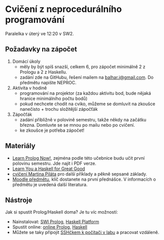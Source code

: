 # Cvičení z neprocedurálního programování

Paralelka v úterý ve 12:20 v SW2.

## Požadavky na zápočet

1. Domácí úkoly
    - měly by být spíš snazší, celkem 6, pro zápočet minimálně 2 z Prologu a 2 z Haskellu.
    - zadání zde na GitHubu, řešení mailem na balhar.j@gmail.com. Do předmětu napište NEPROC.
2. Aktivita v hodině
    - programování na projektor (za každou aktivitu bod, bude nějaká hranice minimálního počtu bodů)
    - pokud nechcete chodit na cviko, můžeme se domluvit na zkoušce nanečisto + trochu složitější zápočťák
3. Zápočťák
    - zadání přibližně v polovině semestru, takže někdy na začátku března. Domluvte se se mnou po mailu nebo po cvičení.
    - ke zkoušce je potřeba zápočet!

## Materiály

- [Learn Prolog Now!](http://www.learnprolognow.org/), zejména podle této učebnice budu učit první polovinu semestru. Jde najít i PDF verze.
- [Learn You a Haskell for Great Good](http://learnyouahaskell.com/)
- [cvičení Martina Piláta](https://martinpilat.com/cs/neproceduralni-programovani) pro další příklady a pěkně sepsané základy.
- [Moodle předmětu](https://dl1.cuni.cz/course/view.php?id=5223), klíč dostanete na první přednášce. V informacích o předmětu je uvedená další literatura.

## Nástroje

Jak si spustit Prolog/Haskell doma? Je tu víc možností:

- Nainstalovat: [SWI Prolog](https://www.swi-prolog.org/), [Haskell Platform](https://www.haskell.org/platform/)
- Spustit online: [online Prolog](https://swish.swi-prolog.org/), [Haskell](https://repl.it/languages/haskell)
- Můžete se taky připojit [SSHčkem k počítači v labu](https://kam.mff.cuni.cz/~stinovlas/unix/navody/pripojeni-do-labu) a pracovat vzdáleně.
